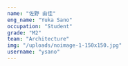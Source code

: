 ```yaml
---
name: "佐野 由佳"
eng_name: "Yuka Sano"
occupation: "Student"
grade: "M2"
team: "Architecture"
img: "/uploads/noimage-1-150x150.jpg"
username: "ysano"
---
```

